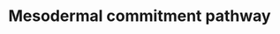 ---
annotations:
- type: Pathway Ontology
  value: regulatory pathway
authors:
- Nsalomonis
- MaintBot
- Khanspers
- Mshel016
- Mkutmon
- Elisa
- Egonw
- Marvin M2
- Eweitz
communities:
- CIRM_Related
description: 'Model depicting mesodermal specification based on the literature and
  highly enriched gene expression profiles via comparison across dozens of independent
  induced and embryonic pluripotent stem cell lines, following differentiation to
  multiple lineages (ectoderm, mesoderm, endoderm, embryoid body). The underlying
  genomic data can be obtained from:  https://www.synapse.org/#!Synapse:syn1773109.  Proteins
  on this pathway have targeted assays available via the [https://assays.cancer.gov/available_assays?wp_id=WP2857
  CPTAC Assay Portal]'
last-edited: 2021-05-27
organisms:
- Homo sapiens
redirect_from:
- /index.php/Pathway:WP2857
- /instance/WP2857
schema-jsonld:
- '@context': https://schema.org/
  '@id': https://wikipathways.github.io/pathways/WP2857.html
  '@type': Dataset
  creator:
    '@type': Organization
    name: WikiPathways
  description: 'Model depicting mesodermal specification based on the literature and
    highly enriched gene expression profiles via comparison across dozens of independent
    induced and embryonic pluripotent stem cell lines, following differentiation to
    multiple lineages (ectoderm, mesoderm, endoderm, embryoid body). The underlying
    genomic data can be obtained from:  https://www.synapse.org/#!Synapse:syn1773109.  Proteins
    on this pathway have targeted assays available via the [https://assays.cancer.gov/available_assays?wp_id=WP2857
    CPTAC Assay Portal]'
  keywords:
  - TCF7L1
  - TRIM5
  - GATA6
  - RARB
  - C9orf72
  - KDM6A
  - JARID2
  - WNT3A
  - MTF2
  - DLL1
  - SCHIP1
  - CHRD
  - ARL4A
  - TEAD2
  - FZD5
  - FOXC1
  - KLF5
  - LATS1
  - SOX2
  - MBTD1
  - FGFR1
  - NANOG
  - PBX1
  - NCAPG2
  - MIR141-5p
  - INHBA
  - GATA3
  - PARP8
  - CCDC88A
  - TOX
  - DDAH1
  - BMP4
  - GDF3
  - RGS10
  - PITX2
  - LEF1
  - AMH
  - ACACA
  - SMAD1
  - GRHL2
  - ACVR2B
  - AXIN2
  - FZD8
  - ZNF462
  - MIR375
  - PLCH1
  - MACF1
  - BCORL1
  - PIAS1
  - NOG
  - ZIC2
  - LEFTY1
  - BMP7
  - SLC2A12
  - MSGN1
  - MIR302C
  - FGF8
  - MEIS1
  - MIR653
  - PRKAR1A
  - ACVR2A
  - CTBP2
  - SMAD2
  - TBX6
  - SNAI1
  - EXT1
  - ARID5B
  - SMAD6
  - C2orf44
  - CSRP2
  - SMAD4
  - C11orf30
  - YAP1
  - CUL4B
  - HTT
  - ELK4
  - ZNF281
  - AXIN1
  - POU5F1
  - MIXL1
  - MIR373
  - SRF
  - FOXH1
  - MIR372
  - RPL38
  - TRERF1
  - HPRT1
  - SETD2
  - TWSG1
  - TRIM28
  - NLK
  - TOX3
  - SESN1
  - TEAD1
  - BMPR1A
  - TRIM71
  - ACVR1
  - VAV3
  - T
  - TET1
  - CRTC1
  - AHDC1
  - PRKACA
  - SMAD3
  - C1QBP
  - MIR200A
  - ZIC3
  - ELP4
  - ASCC3
  - BHLHE40
  - PPP2CA
  - RARG
  - NABP2
  - UBR5
  - FOXA1
  - NODAL
  - DIP2A
  - PAX6
  - MIR125B1
  - HNF4A
  - TCF4
  - AEBP2
  - WDHD1
  - ZFHX4
  - BMPR2
  - NFE2L2
  - LEFTY2
  - DKK1
  - EPB41L5
  - FOXC2
  - PBX3
  - JAK2
  - SOX21
  - TBX3
  - ZIC5
  - SOX17
  - KLF4
  - DNMT3B
  - WNT3
  - ATP8B2
  - EOMES
  - CCND1
  - EXT2
  - WDFY2
  - HMGA2
  - CCDC6
  - HAND1
  - HES7
  - FOXA2
  - C6orf201
  - PHF6
  - FZD4
  - CEP250
  - ADAM19
  - TBX1
  license: CC0
  name: Mesodermal commitment pathway
seo: CreativeWork
title: Mesodermal commitment pathway
wpid: WP2857
---